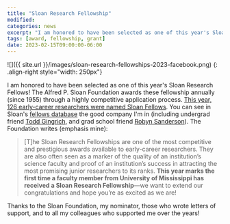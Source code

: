 ```yaml
---
title: "Sloan Research Fellowship"
modified:
categories: news
excerpt: "I am honored to have been selected as one of this year's Sloan Research Fellows!"
tags: [award, fellowship, grant]
date: 2023-02-15T09:00:00-06:00
---
```


![]({{ site.url }}/images/sloan-research-fellowships-2023-facebook.png)
{: .align-right style="width: 250px"}

I am honored to have been selected as one of this year's Sloan
Research Fellows!  The Alfred P. Sloan Foundation awards these
fellowship annually (since 1955) through a highly competitive
application process.  [This year, 126 early-career researchers were
named Sloan Fellows](https://sloan.org/fellowships/2023-Fellows).  You
can see in Sloan's [fellows
database](https://sloan.org/fellows-database) the good company I'm in
(including undergrad friend [Todd
Gingrich](https://chemistry.northwestern.edu/people/core-faculty/profiles/todd-gingrich.html),
and grad school friend [Robyn
Sanderson](https://live-sas-physics.pantheon.sas.upenn.edu/people/standing-faculty/robyn-sanderson)).
The Foundation writes (emphasis mine):
> [T]he Sloan Research Fellowships are one of the most competitive and
> prestigious awards available to early-career researchers. They are
> also often seen as a marker of the quality of an institution’s
> science faculty and proof of an institution’s success in attracting
> the most promising junior researchers to its ranks. **This year
> marks the first time a faculty member from University of Mississippi
> has received a Sloan Research Fellowship**—we want to extend our
> congratulations and hope you’re as excited as we are!

Thanks to the Sloan Foundation, my nominator, those who wrote letters
of support, and to all my colleagues who supported me over the years!
